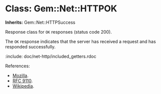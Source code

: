 # Class: Gem::Net::HTTPOK
**Inherits:** Gem::Net::HTTPSuccess
    

Response class for `OK` responses (status code 200).

The `OK` response indicates that the server has received a request and has
responded successfully.

:include: doc/net-http/included_getters.rdoc

References:

*   [Mozilla](https://developer.mozilla.org/en-US/docs/Web/HTTP/Status/200).
*   [RFC 9110](https://www.rfc-editor.org/rfc/rfc9110.html#name-200-ok).
*   [Wikipedia](https://en.wikipedia.org/wiki/List_of_HTTP_status_codes#200).




